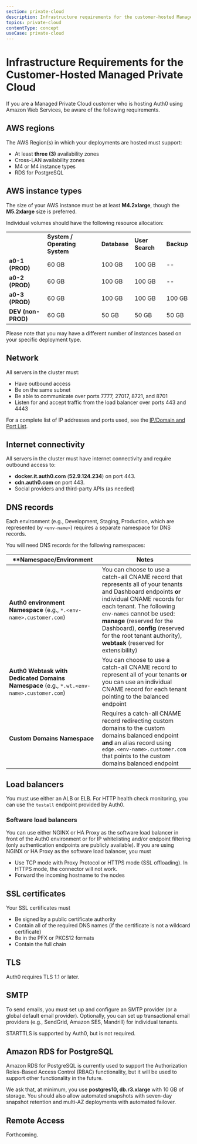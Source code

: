 ```yaml
---
section: private-cloud
description: Infrastructure requirements for the customer-hosted Managed Private Cloud
topics: private-cloud
contentType: concept
useCase: private-cloud
---
```

# Infrastructure Requirements for the Customer-Hosted Managed Private Cloud

If you are a Managed Private Cloud customer who is hosting Auth0 using Amazon Web Services, be aware of the following requirements.

## AWS regions

The AWS Region(s) in which your deployments are hosted must support:

* At least **three (3)** availability zones
* Cross-LAN availability zones
* M4 or M4 instance types
* RDS for PostgreSQL

## AWS instance types

The size of your AWS instance must be at least **M4.2xlarge**, though the **M5.2xlarge** size is preferred.

Individual volumes should have the following resource allocation:

<table class="table">
    <tr>
        <td></td>
        <td><b>System / Operating System<b></td>
        <td><b>Database<b></td>
        <td><b>User Search<b></td>
        <td><b>Backup<b></td>
    </tr>
    <tr>
        <td><b>a0-1 (PROD)<b></td>
        <td>60 GB</td>
        <td>100 GB</td>
        <td>100 GB</td>
        <td>--</td>
    </tr>
    <tr>
        <td><b>a0-2 (PROD)<b></td>
        <td>60 GB</td>
        <td>100 GB</td>
        <td>100 GB</td>
        <td>--</td>
    </tr>
    <tr>
        <td><b>a0-3 (PROD)<b></td>
        <td>60 GB</td>
        <td>100 GB</td>
        <td>100 GB</td>
        <td>100 GB</td>
    </tr>
    <tr>
        <td><b>DEV (non-PROD)<b></td>
        <td>60 GB</td>
        <td>50 GB</td>
        <td>50 GB</td>
        <td>50 GB</td>
    </tr>
</table>

Please note that you may have a different number of instances based on your specific deployment type.

## Network

All servers in the cluster must:

* Have outbound access
* Be on the same subnet
* Be able to communicate over ports 7777, 27017, 8721, and 8701
* Listen for and accept traffic from the load balancer over ports 443 and 4443

For a complete list of IP addresses and ports used, see the [IP/Domain and Port List](/private-cloud/onboarding/managed-private-cloud/ip-domain-port-list).

## Internet connectivity

All servers in the cluster must have internet connectivity and require outbound access to:
* **docker.it.auth0.com** (**52.9.124.234**) on port 443.
* **cdn.auth0.com** on port 443.
* Social providers and third-party APIs (as needed)

## DNS records

Each environment (e.g., Development, Staging, Production, which are represented by `<env-name>`) requires a separate namespace for DNS records. 

You will need DNS records for the following namespaces:

| **Namespace/Environment | Notes |
| - | - |
| **Auth0 environment Namespace** (e.g., `*.<env-name>.customer.com`)| You can choose to use a catch-all CNAME record that represents all of your tenants and Dashboard endpoints **or** individual CNAME records for each tenant. The following `env-names` cannot be used: **manage** (reserved for the Dashboard), **config** (reserved for the root tenant authority), **webtask** (reserved for extensibility) |
| **Auth0 Webtask with Dedicated Domains Namespace** (e.g., `*.wt.<env-name>.customer.com`) | You can choose to use a catch-all CNAME record to represent all of your tenants **or** you can use an individual CNAME record for each tenant pointing to the balanced endpoint |
| **Custom Domains Namespace** | Requires a catch-all CNAME record redirecting custom domains to the custom domains balanced endpoint **and** an alias record using `edge.<env-name>.customer.com ` that points to the custom domains balanced endpoint |

## Load balancers

You must use either an ALB or ELB. For HTTP health check monitoring, you can use the `testall` endpoint provided by Auth0.

### Software load balancers

You can use either NGINX or HA Proxy as the software load balancer in front of the Auth0 environment or for IP whitelisting and/or endpoint filtering (only authentication endpoints are publicly available). If you are using NGINX or HA Proxy as the software load balancer, you must

* Use TCP mode with Proxy Protocol or HTTPS mode (SSL offloading). In HTTPS mode, the connector will not work.
* Forward the incoming hostname to the nodes

## SSL certificates

Your SSL certificates must

* Be signed by a public certificate authority
* Contain all of the required DNS names (if the certificate is not a wildcard certificate)
* Be in the PFX or PKCS12 formats
* Contain the full chain

## TLS

Auth0 requires TLS 1.1 or later.

## SMTP

To send emails, you must set up and configure an SMTP provider (or a global default email provider). Optionally, you can set up transactional email providers (e.g., SendGrid, Amazon SES, Mandrill) for individual tenants.

STARTTLS is supported by Auth0, but is not required.

## Amazon RDS for PostgreSQL

Amazon RDS for PostgreSQL is currently used to support the Authorization Roles-Based Access Control (RBAC) functionality, but it will be used to support other functionality in the future.

We ask that, at minimum, you use **postgres10, db.r3.xlarge** with 10 GB of storage. You should also allow automated snapshots with seven-day snapshot retention and multi-AZ deployments with automated failover.

## Remote Access

Forthcoming.
